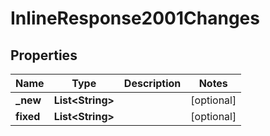 # InlineResponse2001Changes

## Properties
Name | Type | Description | Notes
------------ | ------------- | ------------- | -------------
**_new** | **List&lt;String&gt;** |  |  [optional]
**fixed** | **List&lt;String&gt;** |  |  [optional]
